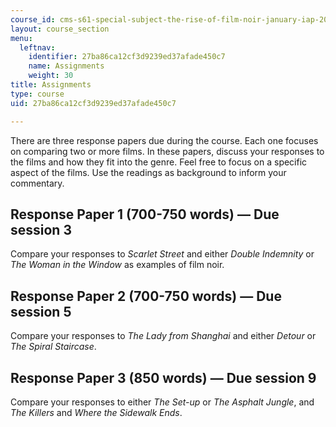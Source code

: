 ```yaml
---
course_id: cms-s61-special-subject-the-rise-of-film-noir-january-iap-2012
layout: course_section
menu:
  leftnav:
    identifier: 27ba86ca12cf3d9239ed37afade450c7
    name: Assignments
    weight: 30
title: Assignments
type: course
uid: 27ba86ca12cf3d9239ed37afade450c7

---
```


There are three response papers due during the course. Each one focuses on comparing two or more films. In these papers, discuss your responses to the films and how they fit into the genre. Feel free to focus on a specific aspect of the films. Use the readings as background to inform your commentary.

Response Paper 1 (700-750 words) — Due session 3
------------------------------------------------

Compare your responses to _Scarlet Street_ and either _Double Indemnity_ or _The Woman in the Window_ as examples of film noir.

Response Paper 2 (700-750 words) — Due session 5
------------------------------------------------

Compare your responses to _The Lady from Shanghai_ and either _Detour_ or _The Spiral Staircase_.

Response Paper 3 (850 words) — Due session 9
--------------------------------------------

Compare your responses to either _The Set-up_ or _The Asphalt Jungle_, and _The Killers_ and _Where the Sidewalk Ends_.